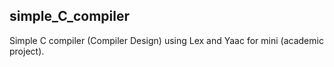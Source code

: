 ## simple_C_compiler
Simple C compiler (Compiler Design) using Lex and Yaac for mini (academic project).


